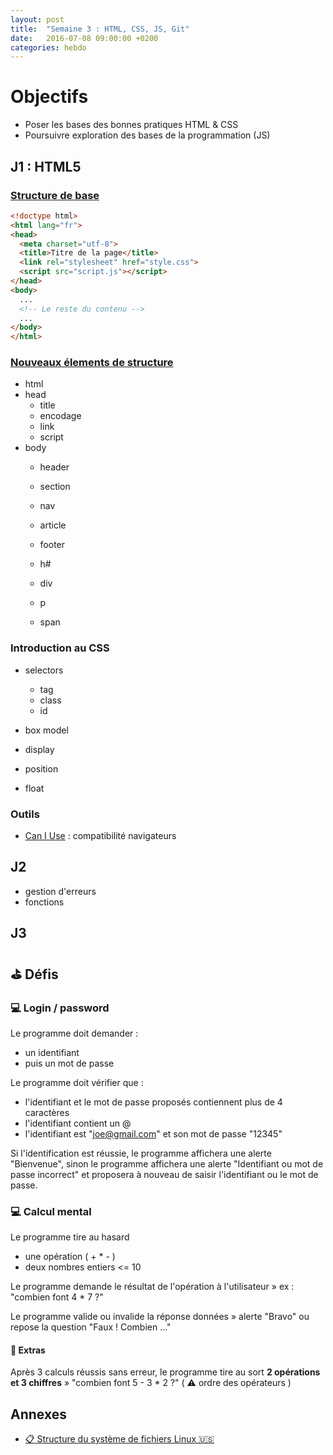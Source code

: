 ```yaml
---
layout: post
title:  "Semaine 3 : HTML, CSS, JS, Git"
date:   2016-07-08 09:00:00 +0200
categories: hebdo
---
```


# Objectifs
- Poser les bases des bonnes pratiques HTML & CSS
- Poursuivre exploration des bases de la programmation (JS)

## J1 : HTML5

### [Structure de base](http://www.alsacreations.com/article/lire/1374-html-5-structure-globale-du-document.html)

```html
<!doctype html>
<html lang="fr">
<head>
  <meta charset="utf-8">
  <title>Titre de la page</title>
  <link rel="stylesheet" href="style.css">
  <script src="script.js"></script>
</head>
<body>
  ...
  <!-- Le reste du contenu -->
  ...
</body>
</html>
```

### [Nouveaux élements de structure](http://www.alsacreations.com/article/lire/1376-html5-section-article-nav-header-footer-aside.html)


- html
- head
   - title
   - encodage
   - link
   - script
- body
  - header
  - section
  - nav
  - article
  - footer

  - h#
  - div
  - p
  - span

### Introduction au CSS

- selectors
  - tag
  - class
  - id

- box model

- display

- position

- float


### Outils

- [Can I Use](http://caniuse.com/#cats=HTML5) : compatibilité navigateurs

## J2

- gestion d'erreurs
- fonctions

## J3

## :golf: Défis

### :computer: Login / password

Le programme doit demander :

- un identifiant
- puis un mot de passe

Le programme doit vérifier que :

- l'identifiant et le mot de passe proposés contiennent plus de 4 caractères
- l'identifiant contient un @
- l'identifiant est "joe@gmail.com" et son mot de passe "12345"

Si l'identification est réussie, le programme affichera une alerte "Bienvenue",
sinon le programme affichera une alerte "Identifiant ou mot de passe incorrect" et proposera à nouveau de saisir l'identifiant ou le mot de passe.

### :computer: Calcul mental

Le programme tire au hasard

- une opération ( + * - )
- deux nombres entiers <= 10

Le programme demande le résultat de l'opération à l'utilisateur » ex : "combien font 4 * 7 ?"

Le programme valide ou invalide la réponse données » alerte "Bravo" ou repose la question "Faux ! Combien ..."

#### :cherries: Extras

Après 3 calculs réussis sans erreur, le programme tire au sort **2 opérations et 3 chiffres** » "combien font 5 - 3 * 2 ?" ( :warning: ordre des opérateurs )


## Annexes

- [ :clipboard: Structure du système de fichiers Linux :us:](http://linuxcommand.org/lc3_lts0040.php)
